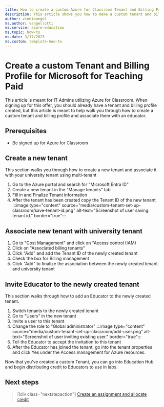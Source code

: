 ```yaml
---
title: How to create a custom Azure for Classroom Tenant and Billing Profile
description: This article shows you how to make a custom tenant and billing profile for educators in your organization 
author: vinnieangel
ms.author: vangellotti
ms.service: azure-education
ms.topic: how-to 
ms.date: 3/17/2023
ms.custom: template-how-to
---
```


# Create a custom Tenant and Billing Profile for Microsoft for Teaching Paid

This article is meant for IT Admins utilizing Azure for Classroom. When signing up for this offer, you should already have a tenant and billing profile created, but this article is meant to help walk you through how to create a custom tenant and billing profile and associate them with an educator.

## Prerequisites

- Be signed up for Azure for Classroom

## Create a new tenant

This section walks you through how to create a new tenant and associate it with your university tenant using multi-tenant

1. Go to the Azure portal and search for "Microsoft Entra ID"
2. Create a new tenant in the "Manage tenants" tab
3. Fill in and Finalize Tenant information
4. After the tenant has been created copy the Tenant ID of the new tenant
:::image type="content" source="media/custom-tenant-set-up-classroom/save-tenant-id.png" alt-text="Screenshot of user saving tenant id." border="true":::

## Associate new tenant with university tenant

1. Go to "Cost Management" and click on "Access control (IAM)
2. Click on "Associated billing tenants"
3. Click "Add" and add the Tenant ID of the newly created tenant
4. Check the box for Billing management
1. Click "Add" to finalize the association between the newly created tenant and university tenant

## Invite Educator to the newly created tenant

This section walks through how to add an Educator to the newly created tenant.

1. Switch tenants to the newly created tenant
2. Go to "Users" in the new tenant
3. Invite a user to this tenant
1. Change the role to "Global administrator"
:::image type="content" source="media/custom-tenant-set-up-classroom/add-user.png" alt-text="Screenshot of user inviting existing user." border="true":::
1. Tell the Educator to accept the invitation to this tenant
2. After the Educator has joined the tenant, go into the tenant properties and click Yes under the Access management for Azure resources.

Now that you've created a custom Tenant, you can go into Education Hub and begin distributing credit to Educators to use in labs.

## Next steps

> [!div class="nextstepaction"]
> [Create an assignment and allocate credit](create-assignment-allocate-credit.md)
